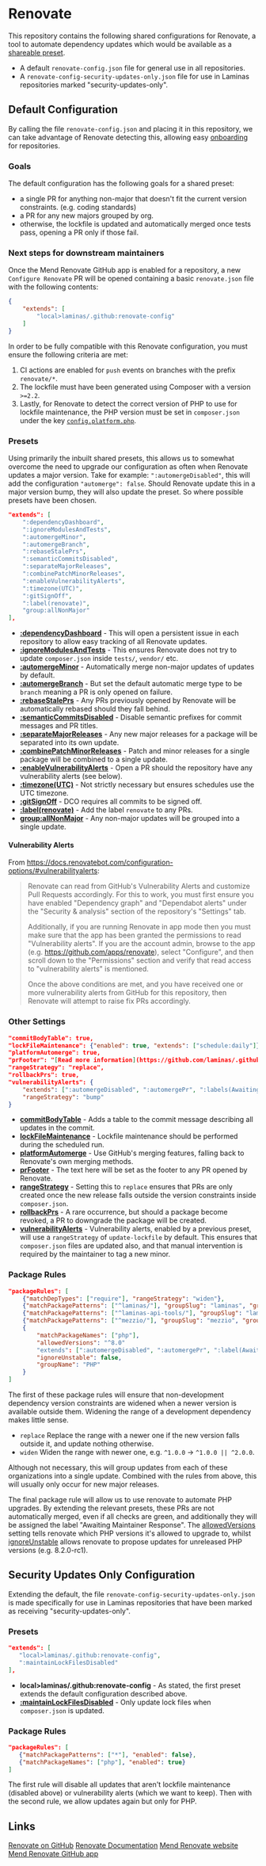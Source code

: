 # Renovate

This repository contains the following shared configurations for Renovate, a tool to automate dependency updates which
would be available as a [shareable preset](https://docs.renovatebot.com/config-presets/).
- A default `renovate-config.json` file for general use in all repositories.
- A `renovate-config-security-updates-only.json` file for use in Laminas repositories marked "security-updates-only".

## Default Configuration

By calling the file `renovate-config.json` and placing it in this repository, we can take advantage of Renovate
detecting this, allowing easy
[onboarding](https://docs.renovatebot.com/getting-started/installing-onboarding/#repository-onboarding) for
repositories.

### Goals

The default configuration has the following goals for a shared preset:

- a single PR for anything non-major that doesn't fit the current version constraints. (e.g. coding standards)
- a PR for any new majors grouped by org.
- otherwise, the lockfile is updated and automatically merged once tests pass, opening a PR only if those fail.

### Next steps for downstream maintainers

Once the Mend Renovate GitHub app is enabled for a repository, a new `Configure Renovate` PR will be opened
containing a basic `renovate.json` file with the following contents:

```json
{
    "extends": [
        "local>laminas/.github:renovate-config"
    ]
}
```

In order to be fully compatible with this Renovate configuration, you must ensure the following criteria are met:
1. CI actions are enabled for `push` events on branches with the prefix `renovate/*`.
2. The lockfile must have been generated using Composer with a version `>=2.2`.
3. Lastly, for Renovate to detect the correct version of PHP to use for lockfile maintenance, the PHP version must be
   set in `composer.json` under the key [`config.platform.php`](https://getcomposer.org/doc/06-config.md#platform).

### Presets

Using primarily the inbuilt shared presets, this allows us to somewhat overcome the need to upgrade our configuration as
often when Renovate updates a major version. Take for example: `":automergeDisabled"`, this will add the configuration
`"automerge": false`. Should Renovate update this in a major version bump, they will also update the preset. So where
possible presets have been chosen.

```json
"extends": [
    ":dependencyDashboard",
    ":ignoreModulesAndTests",
    ":automergeMinor",
    ":automergeBranch",
    ":rebaseStalePrs",
    ":semanticCommitsDisabled",
    ":separateMajorReleases",
    ":combinePatchMinorReleases",
    ":enableVulnerabilityAlerts",
    ":timezone(UTC)",
    ":gitSignOff",
    ":label(renovate)",
    "group:allNonMajor"
],
```

- **[:dependencyDashboard](https://docs.renovatebot.com/presets-default/#dependencydashboard)** - This will open a
persistent issue in each repository to allow easy tracking of all Renovate updates.
- **[:ignoreModulesAndTests](https://docs.renovatebot.com/presets-default/#ignoremodulesandtests)** - This ensures
Renovate does not try to update `composer.json` inside `tests/`, `vendor/` etc.
- **[:automergeMinor](https://docs.renovatebot.com/presets-default/#automergeminor)** - Automatically merge non-major
updates of updates by default.
- **[:automergeBranch](https://docs.renovatebot.com/presets-default/#automergebranch)** - But set the default automatic
merge type to be `branch` meaning a PR is only opened on failure.
- **[:rebaseStalePrs](https://docs.renovatebot.com/presets-default/#rebasestaleprs)** - Any PRs previously opened by
Renovate will be automatically rebased should they fall behind.
- **[:semanticCommitsDisabled](https://docs.renovatebot.com/presets-default/#semanticcommitsdisabled)** - Disable semantic
prefixes for commit messages and PR titles.
- **[:separateMajorReleases](https://docs.renovatebot.com/presets-default/#separatemajorreleases)** - Any new major
releases for a package will be separated into its own update.
- **[:combinePatchMinorReleases](https://docs.renovatebot.com/presets-default/#combinepatchminorreleases)** - Patch and
minor releases for a single package will be combined to a single update.
- **[:enableVulnerabilityAlerts](https://docs.renovatebot.com/presets-default/#enablevulnerabilityalerts)** - Open a PR
should the repository have any vulnerability alerts (see below).
- **[:timezone(UTC)](https://docs.renovatebot.com/presets-default/#timezonearg0)** - Not strictly necessary but ensures
schedules use the UTC timezone.
- **[:gitSignOff](https://docs.renovatebot.com/presets-default/#gitsignoff)** - DCO requires all commits to be signed
off.
- **[:label(renovate)](https://docs.renovatebot.com/presets-default/#labelarg0)** - Add the label `renovate` to any PRs.
- **[group:allNonMajor](https://docs.renovatebot.com/presets-group/#groupallnonmajor)** - Any non-major updates will be
grouped into a single update.

#### Vulnerability Alerts

From https://docs.renovatebot.com/configuration-options/#vulnerabilityalerts:

> Renovate can read from GitHub's Vulnerability Alerts and customize Pull Requests accordingly. For this to work, you
> must first ensure you have enabled "Dependency graph" and "Dependabot alerts" under the "Security & analysis" section
> of the repository's "Settings" tab.
>
> Additionally, if you are running Renovate in app mode then you must make sure that the app has been granted the
> permissions to read "Vulnerability alerts". If you are the account admin, browse to the app (e.g.
> https://github.com/apps/renovate), select "Configure", and then scroll down to the "Permissions" section and verify
> that read access to "vulnerability alerts" is mentioned.
>
> Once the above conditions are met, and you have received one or more vulnerability alerts from GitHub for this
> repository, then Renovate will attempt to raise fix PRs accordingly.

### Other Settings

```json
"commitBodyTable": true,
"lockFileMaintenance": {"enabled": true, "extends": ["schedule:daily"]},
"platformAutomerge": true,
"prFooter": "[Read more information](https://github.com/laminas/.github/blob/main/RENOVATE.md) about the use of [Renovate Bot](https://github.com/renovatebot/renovate) within Laminas.",
"rangeStrategy": "replace",
"rollbackPrs": true,
"vulnerabilityAlerts": {
    "extends": [":automergeDisabled", ":automergePr", ":labels(Awaiting Maintainer Response, security)"],
    "rangeStrategy": "bump"
}
```

- **[commitBodyTable](https://docs.renovatebot.com/configuration-options/#commitbodytable)** - Adds a table to the
commit message describing all updates in the commit.
- **[lockFileMaintenance](https://docs.renovatebot.com/configuration-options/#lockfilemaintenance)** - Lockfile
maintenance should be performed during the scheduled run.
- **[platformAutomerge](https://docs.renovatebot.com/configuration-options/#platformautomerge)** - Use GitHub's merging
features, falling back to Renovate's own merging methods.
- **[prFooter](https://docs.renovatebot.com/configuration-options/#prfooter)** - The text here will be set as the footer
to any PR opened by Renovate. 
- **[rangeStrategy](https://docs.renovatebot.com/configuration-options/#rangestrategy)** - Setting this to `replace`
ensures that PRs are only created once the new release falls outside the version constraints inside `composer.json`.
- **[rollbackPrs](https://docs.renovatebot.com/configuration-options/#rollbackprs)** - A rare occurrence, but should a
package become revoked, a PR to downgrade the package will be created.
- **[vulnerabilityAlerts](https://docs.renovatebot.com/configuration-options/#vulnerabilityalerts)** - Vulnerability
alerts, enabled by a previous preset, will use a `rangeStrategy` of `update-lockfile` by default. This ensures that
`composer.json` files are updated also, and that manual intervention is required by the maintainer to tag a new minor.

### Package Rules

```json
"packageRules": [
    {"matchDepTypes": ["require"], "rangeStrategy": "widen"},
    {"matchPackagePatterns": ["^laminas/"], "groupSlug": "laminas", "groupName": "all Laminas packages"},
    {"matchPackagePatterns": ["^laminas-api-tools/"], "groupSlug": "laminas-api-tools", "groupName": "all Laminas API Tools packages"},
    {"matchPackagePatterns": ["^mezzio/"], "groupSlug": "mezzio", "groupName": "all Mezzio packages"},
    {
        "matchPackageNames": ["php"],
        "allowedVersions": "^8.0"
        "extends": [":automergeDisabled", ":automergePr", ":label(Awaiting Maintainer Response)"],
        "ignoreUnstable": false,
        "groupName": "PHP"
    }
]
```

The first of these package rules will ensure that non-development dependency version constraints are widened when a
newer version is available outside them. Widening the range of a development dependency makes little sense.
 - `replace` Replace the range with a newer one if the new version falls outside it, and update nothing otherwise.
 - `widen` Widen the range with newer one, e.g. `^1.0.0` -> `^1.0.0 || ^2.0.0`.

Although not necessary, this will group updates from each of these organizations into a single update. Combined with the
rules from above, this will usually only occur for new major releases.

The final package rule will allow us to use renovate to automate PHP upgrades. By extending the relevant presets, these
PRs are not automatically merged, even if all checks are green, and additionally they will be assigned the label
"Awaiting Maintainer Response". The
[allowedVersions](https://docs.renovatebot.com/configuration-options/#allowedversions) setting tells renovate which PHP
versions it's allowed to upgrade to, whilst
[ignoreUnstable](https://docs.renovatebot.com/configuration-options/#ignoreunstable) allows renovate to propose updates
for unreleased PHP versions (e.g. 8.2.0-rc1).

## Security Updates Only Configuration

Extending the default, the file `renovate-config-security-updates-only.json` is made specifically for use in Laminas
repositories that have been marked as receiving "security-updates-only".

### Presets

```json
"extends": [
   "local>laminas/.github:renovate-config",
   ":maintainLockFilesDisabled"
],
```

- **local>laminas/.github:renovate-config** - As stated, the first preset extends the default configuration described
above.
- **[:maintainLockFilesDisabled](https://docs.renovatebot.com/presets-default/#maintainlockfilesdisabled)** - Only
update lock files when `composer.json` is updated.

### Package Rules

```json
"packageRules": [
   {"matchPackagePatterns": ["*"], "enabled": false},
   {"matchPackageNames": ["php"], "enabled": true}
]
```

The first rule will disable all updates that aren't lockfile maintenance (disabled above) or vulnerability alerts
(which we want to keep). Then with the second rule, we allow updates again but only for PHP.

## Links

[Renovate on GitHub](https://github.com/renovatebot/renovate)
[Renovate Documentation](https://docs.renovatebot.com)
[Mend Renovate website](https://www.mend.io/free-developer-tools/renovate/)
[Mend Renovate GitHub app](https://github.com/marketplace/renovate)
